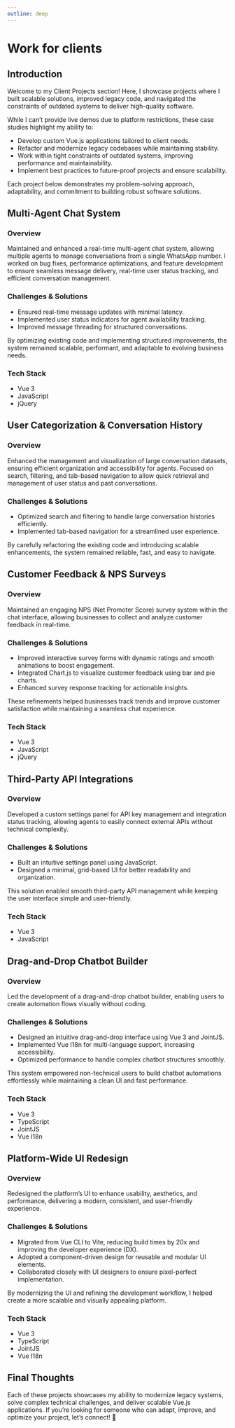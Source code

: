 ```yaml
---
outline: deep
---
```


# Work for clients

## Introduction

Welcome to my Client Projects section! Here, I showcase projects where I built scalable solutions, improved legacy code, and navigated the constraints of outdated systems to deliver high-quality software.

While I can’t provide live demos due to platform restrictions, these case studies highlight my ability to:

-   Develop custom Vue.js applications tailored to client needs.
-   Refactor and modernize legacy codebases while maintaining stability.
-   Work within tight constraints of outdated systems, improving performance and maintainability.
-   Implement best practices to future-proof projects and ensure scalability.

Each project below demonstrates my problem-solving approach, adaptability, and commitment to building robust software solutions.

## Multi-Agent Chat System

### Overview

Maintained and enhanced a real-time multi-agent chat system, allowing multiple agents to manage conversations from a single WhatsApp number. I worked on bug fixes, performance optimizations, and feature development to ensure seamless message delivery, real-time user status tracking, and efficient conversation management.

### Challenges & Solutions

-   Ensured real-time message updates with minimal latency.
-   Implemented user status indicators for agent availability tracking.
-   Improved message threading for structured conversations.

By optimizing existing code and implementing structured improvements, the system remained scalable, performant, and adaptable to evolving business needs.

### Tech Stack

-   Vue 3
-   JavaScript
-   jQuery

## User Categorization & Conversation History

### Overview

Enhanced the management and visualization of large conversation datasets, ensuring efficient organization and accessibility for agents. Focused on search, filtering, and tab-based navigation to allow quick retrieval and management of user status and past conversations.

### Challenges & Solutions

-   Optimized search and filtering to handle large conversation histories efficiently.
-   Implemented tab-based navigation for a streamlined user experience.

By carefully refactoring the existing code and introducing scalable enhancements, the system remained reliable, fast, and easy to navigate.

## Customer Feedback & NPS Surveys

### Overview

Maintained an engaging NPS (Net Promoter Score) survey system within the chat interface, allowing businesses to collect and analyze customer feedback in real-time.

### Challenges & Solutions

-   Improved interactive survey forms with dynamic ratings and smooth animations to boost engagement.
-   Integrated Chart.js to visualize customer feedback using bar and pie charts.
-   Enhanced survey response tracking for actionable insights.

These refinements helped businesses track trends and improve customer satisfaction while maintaining a seamless chat experience.

### Tech Stack

-   Vue 3
-   JavaScript
-   jQuery

## Third-Party API Integrations

### Overview

Developed a custom settings panel for API key management and integration status tracking, allowing agents to easily connect external APIs without technical complexity.

### Challenges & Solutions

-   Built an intuitive settings panel using JavaScript.
-   Designed a minimal, grid-based UI for better readability and organization.

This solution enabled smooth third-party API management while keeping the user interface simple and user-friendly.

### Tech Stack

-   Vue 3
-   JavaScript

## Drag-and-Drop Chatbot Builder

### Overview

Led the development of a drag-and-drop chatbot builder, enabling users to create automation flows visually without coding.

### Challenges & Solutions

-   Designed an intuitive drag-and-drop interface using Vue 3 and JointJS.
-   Implemented Vue I18n for multi-language support, increasing accessibility.
-   Optimized performance to handle complex chatbot structures smoothly.

This system empowered non-technical users to build chatbot automations effortlessly while maintaining a clean UI and fast performance.

### Tech Stack

-   Vue 3
-   TypeScript
-   JointJS
-   Vue I18n

## Platform-Wide UI Redesign

### Overview

Redesigned the platform’s UI to enhance usability, aesthetics, and performance, delivering a modern, consistent, and user-friendly experience.

### Challenges & Solutions

-   Migrated from Vue CLI to Vite, reducing build times by 20x and improving the developer experience (DX).
-   Adopted a component-driven design for reusable and modular UI elements.
-   Collaborated closely with UI designers to ensure pixel-perfect implementation.

By modernizing the UI and refining the development workflow, I helped create a more scalable and visually appealing platform.

### Tech Stack

-   Vue 3
-   TypeScript
-   JointJS
-   Vue I18n

## Final Thoughts

Each of these projects showcases my ability to modernize legacy systems, solve complex technical challenges, and deliver scalable Vue.js applications. If you’re looking for someone who can adapt, improve, and optimize your project, let’s connect! 🚀
